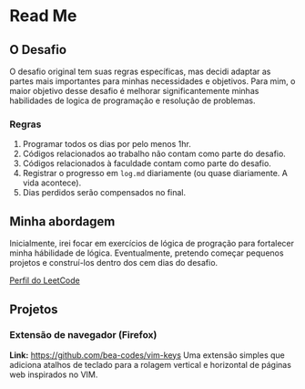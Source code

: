 # Read Me 

## O Desafio

O desafio original tem suas regras específicas, mas decidi adaptar as partes mais importantes para minhas necessidades e objetivos.
Para mim, o maior objetivo desse desafio é melhorar significantemente minhas habilidades de logica de programação e resolução de problemas.

### Regras

1. Programar todos os dias por pelo menos 1hr.
2. Códigos relacionados ao trabalho não contam como parte do desafio.
4. Códigos relacionados à faculdade contam como parte do desafio.
5. Registrar o progresso em `log.md` diariamente (ou quase diariamente. A vida acontece).
6. Dias perdidos serão compensados no final.


## Minha abordagem

Inicialmente, irei focar em exercícios de lógica de progração para fortalecer minha hábilidade de lógica. Eventualmente, pretendo começar pequenos projetos e construí-los dentro dos cem dias do desafio.

[Perfil do LeetCode](https://leetcode.com/bea-codes/)

## Projetos

### Extensão de navegador (Firefox)

**Link:** https://github.com/bea-codes/vim-keys
Uma extensão simples que adiciona atalhos de teclado para a rolagem vertical e horizontal de páginas web inspirados no VIM.
